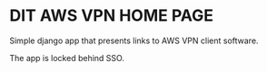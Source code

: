 # DIT AWS VPN HOME PAGE

Simple django app that presents links to AWS VPN client software.  

The app is locked behind SSO.
